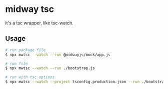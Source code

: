 # midway tsc

it's a tsc wrapper, like tsc-watch.

## Usage

```bash
# run package file
$ npx mwtsc --watch --run @midwayjs/mock/app.js

# run file
$ npx mwtsc --watch --run ./bootstrap.js

# run with tsc options
$ npx mwtsc --watch --project tsconfig.production.json --run ./bootstrap.js
```